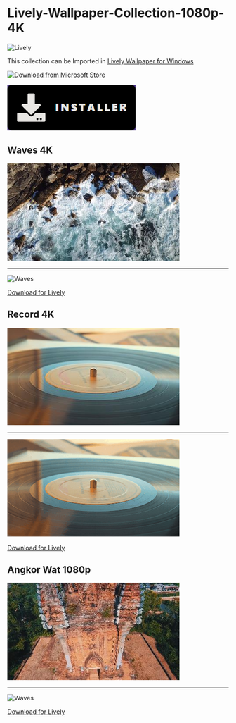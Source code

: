 # Lively-Wallpaper-Collection-1080p-4K

![Lively](https://rocksdanister.github.io/lively/images/logo.png)

This collection can be Imported in [Lively Wallpaper for Windows](https://rocksdanister.github.io/lively/#intro)


[![Download from Microsoft Store](https://getbadgecdn.azureedge.net/images/en-us%20dark.svg)](https://www.microsoft.com/store/productId/9NTM2QC6QWS7)

[![Download from Link](./download.png)](https://github.com/rocksdanister/lively/releases/download/v2.0.3.2/lively_setup_x86_full_v2032.exe)

## Waves 4K

![Waves](./waves.jpg)
________________________________________________________________
![Waves](./waves.gif)

[Download for Lively](https://github.com/djdiox/Lively-Wallpaper-Collection-1080p-4K/raw/main/waves.zip)


## Record 4K

![Waves](./record.jpg)
________________________________________________________________
![Waves](./record.gif)

[Download for Lively](https://github.com/djdiox/Lively-Wallpaper-Collection-1080p-4K/raw/main/4K-Record.zip)

## Angkor Wat 1080p

![Waves](./angkorwat.jpg)
________________________________________________________________
![Waves](./angkorwat.jpg.gif)

[Download for Lively](https://github.com/djdiox/Lively-Wallpaper-Collection-1080p-4K/raw/main/1080p-Angkor%20Wat%20%231.zip)